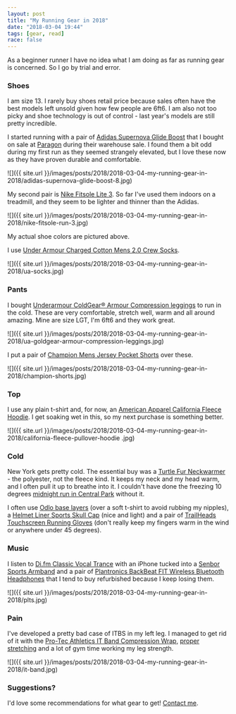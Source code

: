 ```yaml
---
layout: post
title: "My Running Gear in 2018"
date: "2018-03-04 19:44"
tags: [gear, read]
race: false
---
```

As a beginner runner I have no idea what I am doing as far as running gear is concerned. So I go by trial and error.

### Shoes

I am size 13. I rarely buy shoes retail price because sales often have the best models left unsold given how few people are 6ft6. I am also not too picky and shoe technology is out of control - last year's models are still pretty incredible.

I started running with a pair of [Adidas Supernova Glide Boost](https://runrepeat.com/adidas-supernova-glide-boost) that I bought on sale at [Paragon](https://www.paragonsports.com/) during their warehouse sale. I found them a bit odd during my first run as they seemed strangely elevated, but I love these now as they have proven durable and comfortable.

![]({{ site.url }}/images/posts/2018/2018-03-04-my-running-gear-in-2018/adidas-supernova-glide-boost-8.jpg)

My second pair is [Nike Fitsole Lite 3](https://runrepeat.com/nike-fs-lite-run). So far I've used them indoors on a treadmill, and they seem to be lighter and thinner than the Adidas.

![]({{ site.url }}/images/posts/2018/2018-03-04-my-running-gear-in-2018/nike-fitsole-run-3.jpg)

My actual shoe colors are pictured above.

I use [Under Armour Charged Cotton Mens 2.0 Crew Socks](https://www.modells.com/under-armour-charged-cotton-mens-2.0-crew-socks/U322.html).

![]({{ site.url }}/images/posts/2018/2018-03-04-my-running-gear-in-2018/ua-socks.jpg)

### Pants

I bought [Underarmour ColdGear® Armour Compression leggings](https://www.underarmour.com/en-us/pid1265649-001-LGT) to run in the cold. These are very comfortable, stretch well, warm and all around amazing. Mine are size LGT, I'm 6ft6 and they work great.

![]({{ site.url }}/images/posts/2018/2018-03-04-my-running-gear-in-2018/ua-goldgear-armour-compression-leggings.jpg)

I put a pair of [Champion Mens Jersey Pocket Shorts](https://www.modells.com/champion-mens-jersey-pocket-short/85653.html) over these.

![]({{ site.url }}/images/posts/2018/2018-03-04-my-running-gear-in-2018/champion-shorts.jpg)

### Top

I use any plain t-shirt and, for now, an [American Apparel California Fleece Hoodie](http://www.americanapparel.com/en/california-fleece-pullover-hoodie_5495w). I get soaking wet in this, so my next purchase is something better.

![]({{ site.url }}/images/posts/2018/2018-03-04-my-running-gear-in-2018/california-fleece-pullover-hoodie
.jpg)

### Cold

New York gets pretty cold. The essential buy was a [Turtle Fur Neckwarmer](https://www.turtlefur.com/collections/neck-warmers) - the polyester, not the fleece kind. It keeps my neck and my head warm, and I often pull it up to breathe into it. I couldn't have done the freezing 10 degrees [midnight run in Central Park](/2017/12/31/run-4.12mi-0h30m42s.html) without it.

I often use [Odlo base layers](https://odlo.com/row/en-gb/men/apparel/sports-underwear.html) (over a soft t-shirt to avoid rubbing my nipples), a [Helmet Liner Sports Skull Cap](https://www.amazon.com/gp/product/B01N011DKB) (nice and light) and a pair of [TrailHeads Touchscreen Running Gloves](https://shop.trailheads.com/women/trailheads-elements-touchscreen-running-gloves-black-grey/dp/s010) (don't really keep my fingers warm in the wind or anywhere under 45 degrees).

### Music

I listen to [Di.fm Classic Vocal Trance](https://www.di.fm/classicvocaltrance) with an iPhone tucked into a [Senbor Sports Armband](https://www.amazon.com/gp/product/B071ZRPP25) and a pair of [Plantronics BackBeat FIT Wireless Bluetooth Headphones](https://www.amazon.com/gp/product/B071NLCGBK) that I tend to buy refurbished because I keep losing them.

![]({{ site.url }}/images/posts/2018/2018-03-04-my-running-gear-in-2018/plts.jpg)

### Pain

I've developed a pretty bad case of ITBS in my left leg. I managed to get rid of it with the [Pro-Tec Athletics IT Band Compression Wrap](https://www.amazon.com/gp/product/B000G34VV0), [proper stretching](https://www.youtube.com/watch?v=MO2ZNz03YEI) and a lot of gym time working my leg strength.

![]({{ site.url }}/images/posts/2018/2018-03-04-my-running-gear-in-2018/it-band.jpg)

### Suggestions?

I'd love some recommendations for what gear to get! [Contact me](/about/).
